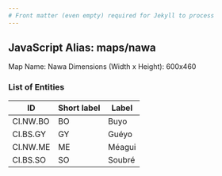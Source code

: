 ```yaml
---
# Front matter (even empty) required for Jekyll to process
---
```


## JavaScript Alias: maps/nawa

Map Name: Nawa
Dimensions (Width x Height): 600x460

### List of Entities

ID | Short label | Label
---|---|---|
CI.NW.BO|BO|Buyo
CI.BS.GY|GY|Guéyo
CI.NW.ME|ME|Méagui
CI.BS.SO|SO|Soubré
